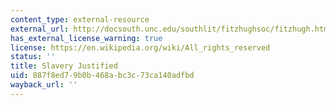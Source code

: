 ```yaml
---
content_type: external-resource
external_url: http://docsouth.unc.edu/southlit/fitzhughsoc/fitzhugh.html#fitzhugh226
has_external_license_warning: true
license: https://en.wikipedia.org/wiki/All_rights_reserved
status: ''
title: Slavery Justified
uid: 887f8ed7-9b0b-468a-bc3c-73ca140adfbd
wayback_url: ''
---
```

